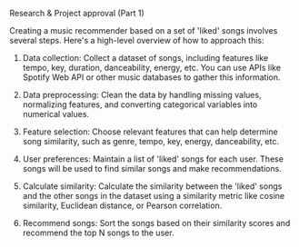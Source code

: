 Research & Project approval (Part 1)

Creating a music recommender based on a set of 'liked' songs involves several steps. Here's a high-level overview of how to approach this:

 1. Data collection:
    Collect a dataset of songs, including features like tempo, key, duration, danceability, energy, etc. You can use APIs like Spotify Web API or other music databases to gather this information.

 2. Data preprocessing:
    Clean the data by handling missing values, normalizing features, and converting categorical variables into numerical values.

 3. Feature selection:
    Choose relevant features that can help determine song similarity, such as genre, tempo, key, energy, danceability, etc.

 4. User preferences:
    Maintain a list of 'liked' songs for each user. These songs will be used to find similar songs and make recommendations.

 5. Calculate similarity:
    Calculate the similarity between the 'liked' songs and the other songs in the dataset using a similarity metric like cosine similarity, Euclidean distance, or Pearson correlation.

 6. Recommend songs:
    Sort the songs based on their similarity scores and recommend the top N songs to the user.
